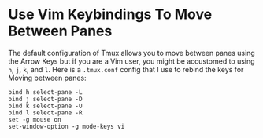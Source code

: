# Use Vim Keybindings To Move Between Panes
The default configuration of Tmux allows you to move between panes using the Arrow Keys but if you are a Vim user, you might be accustomed to using `h`, `j`, `k`, and `l`. Here is a `.tmux.conf` config that I use to rebind the keys for Moving between panes:
```
bind h select-pane -L
bind j select-pane -D
bind k select-pane -U
bind l select-pane -R
set -g mouse on
set-window-option -g mode-keys vi
```
